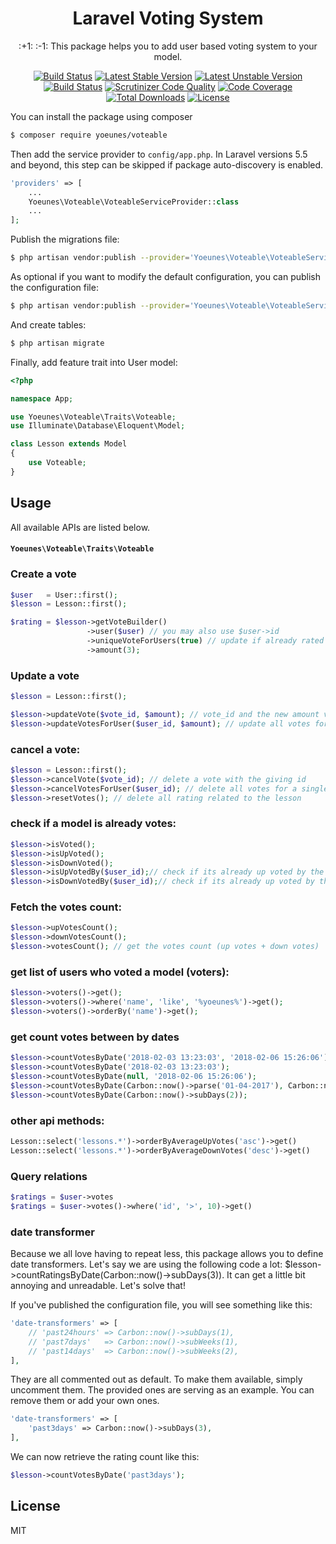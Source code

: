 <h1 align="center">Laravel Voting System</h1>

<p align="center">:+1:  :-1:  This package helps you to add user based voting system to your model.</p>

<p align="center">
    <a href="https://travis-ci.org/yoeunes/voteable"><img src="https://travis-ci.org/yoeunes/voteable.svg?branch=master" alt="Build Status"></a>
    <a href="https://packagist.org/packages/yoeunes/voteable"><img src="https://poser.pugx.org/yoeunes/voteable/v/stable" alt="Latest Stable Version"></a>
    <a href="https://packagist.org/packages/yoeunes/voteable"><img src="https://poser.pugx.org/yoeunes/voteable/v/unstable" alt="Latest Unstable Version"></a>
    <a href="https://scrutinizer-ci.com/g/yoeunes/voteable/build-status/master"><img src="https://scrutinizer-ci.com/g/yoeunes/voteable/badges/build.png?b=master" alt="Build Status"></a>
    <a href="https://scrutinizer-ci.com/g/yoeunes/voteable/?branch=master"><img src="https://scrutinizer-ci.com/g/yoeunes/voteable/badges/quality-score.png?b=master" alt="Scrutinizer Code Quality"></a>
    <a href="https://scrutinizer-ci.com/g/yoeunes/voteable/?branch=master"><img src="https://scrutinizer-ci.com/g/yoeunes/voteable/badges/coverage.png?b=master" alt="Code Coverage"></a>
    <a href="https://packagist.org/packages/yoeunes/voteable"><img src="https://poser.pugx.org/yoeunes/voteable/downloads" alt="Total Downloads"></a>
    <a href="https://packagist.org/packages/yoeunes/voteable"><img src="https://poser.pugx.org/yoeunes/voteable/license" alt="License"></a>
</p>

You can install the package using composer

```sh
$ composer require yoeunes/voteable
```

Then add the service provider to `config/app.php`. In Laravel versions 5.5 and beyond, this step can be skipped if package auto-discovery is enabled.

```php
'providers' => [
    ...
    Yoeunes\Voteable\VoteableServiceProvider::class
    ...
];
```

Publish the migrations file:

```sh
$ php artisan vendor:publish --provider='Yoeunes\Voteable\VoteableServiceProvider' --tag="migrations"
```

As optional if you want to modify the default configuration, you can publish the configuration file:
 
```sh
$ php artisan vendor:publish --provider='Yoeunes\Voteable\VoteableServiceProvider' --tag="config"
```

And create tables:

```php
$ php artisan migrate
```

Finally, add feature trait into User model:

```php
<?php

namespace App;

use Yoeunes\Voteable\Traits\Voteable;
use Illuminate\Database\Eloquent\Model;

class Lesson extends Model
{
    use Voteable;
}
```

## Usage


All available APIs are listed below.

#### `Yoeunes\Voteable\Traits\Voteable`

### Create a vote
```php
$user   = User::first();
$lesson = Lesson::first();

$rating = $lesson->getVoteBuilder()
                 ->user($user) // you may also use $user->id
                 ->uniqueVoteForUsers(true) // update if already rated
                 ->amount(3);
```

### Update a vote
```php
$lesson = Lesson::first();

$lesson->updateVote($vote_id, $amount); // vote_id and the new amount value
$lesson->updateVotesForUser($user_id, $amount); // update all votes for a single user related to the lesson
```

### cancel a vote:
```php
$lesson = Lesson::first();
$lesson->cancelVote($vote_id); // delete a vote with the giving id
$lesson->cancelVotesForUser($user_id); // delete all votes for a single user related to the lesson
$lesson->resetVotes(); // delete all rating related to the lesson
```

### check if a model is already votes:
```php
$lesson->isVoted();
$lesson->isUpVoted();
$lesson->isDownVoted();
$lesson->isUpVotedBy($user_id);// check if its already up voted by the given user
$lesson->isDownVotedBy($user_id);// check if its already up voted by the given user
```

### Fetch the votes count:
```php
$lesson->upVotesCount();
$lesson->downVotesCount();
$lesson->votesCount(); // get the votes count (up votes + down votes)
```

### get list of users who voted a model (voters):
```php
$lesson->voters()->get();
$lesson->voters()->where('name', 'like', '%yoeunes%')->get();
$lesson->voters()->orderBy('name')->get();
```

### get count votes between by dates
```php
$lesson->countVotesByDate('2018-02-03 13:23:03', '2018-02-06 15:26:06');
$lesson->countVotesByDate('2018-02-03 13:23:03');
$lesson->countVotesByDate(null, '2018-02-06 15:26:06');
$lesson->countVotesByDate(Carbon::now()->parse('01-04-2017'), Carbon::now()->parse('01-06-2017'));
$lesson->countVotesByDate(Carbon::now()->subDays(2));
```

### other api methods:
```php
Lesson::select('lessons.*')->orderByAverageUpVotes('asc')->get()
Lesson::select('lessons.*')->orderByAverageDownVotes('desc')->get()
```

### Query relations

```php
$ratings = $user->votes
$ratings = $user->votes()->where('id', '>', 10)->get()
```

### date transformer

Because we all love having to repeat less, this package allows you to define date transformers. Let's say we are using the following code a lot: $lesson->countRatingsByDate(Carbon::now()->subDays(3)). It can get a little bit annoying and unreadable. Let's solve that!

If you've published the configuration file, you will see something like this:

```php
'date-transformers' => [
    // 'past24hours' => Carbon::now()->subDays(1),
    // 'past7days'   => Carbon::now()->subWeeks(1),
    // 'past14days'  => Carbon::now()->subWeeks(2),
],
```

They are all commented out as default. To make them available, simply uncomment them. The provided ones are serving as an example. You can remove them or add your own ones.

```php
'date-transformers' => [
    'past3days' => Carbon::now()->subDays(3),
],
```

We can now retrieve the rating count like this:

```php
$lesson->countVotesByDate('past3days');
```



## License

MIT
